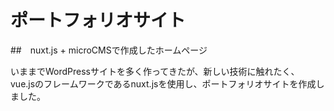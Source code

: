 # ポートフォリオサイト

##　nuxt.js + microCMSで作成したホームページ

いままでWordPressサイトを多く作ってきたが、新しい技術に触れたく、
vue.jsのフレームワークであるnuxt.jsを使用し、ポートフォリオサイトを作成しました。
